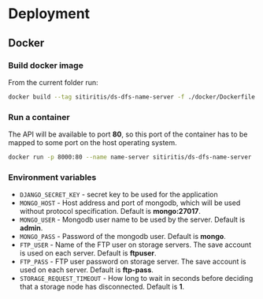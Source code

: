 # Deployment

## Docker

### Build docker image

From the current folder run:

```sh
docker build --tag sitiritis/ds-dfs-name-server -f ./docker/Dockerfile .
```

### Run a container

The API will be available to port **80**, so this port of the container has to be mapped to some port on the host operating system.

```sh
docker run -p 8000:80 --name name-server sitiritis/ds-dfs-name-server
```

### Environment variables

- `DJANGO_SECRET_KEY` - secret key to be used for the application
- `MONGO_HOST` - Host address and port of mongodb, which will be used without protocol specification. Default is **mongo:27017**.
- `MONGO_USER` - Mongodb user name to be used by the server. Default is **admin**.
- `MONGO_PASS` - Password of the mongodb user. Default is **mongo**.
- `FTP_USER` - Name of the FTP user on storage servers. The save account is used on each server. Default is **ftpuser**.
- `FTP_PASS` - FTP user password on storage server. The save account is used on each server. Default is **ftp-pass**.
- `STORAGE_REQUEST_TIMEOUT` - How long to wait in seconds before deciding that a storage node has disconnected. Default is **1**.
